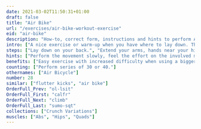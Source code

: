 ```yaml
---
date: 2021-03-02T11:50:31+01:00
draft: false
title: "Air Bike"
url: "/exercises/air-bike-workout-exercise"
eid: "air-bike"
description: "How-to, correct form, instructions and hints to perform Air Bike. Similar exercises and video demo"
intro: ["A nice exercise or warm-up when you have where to lay down. The movement adds an hip dynamic allied to abs movement.."]
steps: ["Lay down on your back.", "Extend your arms, hands near your hips.", "Slightly raise your legs, bending the knees.", "Extend one leg, while bringing the opposite knee close to your chest, like pedaling a bike.", "This is one repetition.", "Now switch, extending and bending alternate legs."]
hints: ["Perform the movement slowly, feel the effort on the involved muscles.", "You should not strain your neck."]
benefits: ["Easy exercise with increased difficulty when using a bigger number of reps.", "Activates abs with a light and dyamic movement."]
counting: ["Perform series of 30 or 40."]
othernames: ["Air Bicycle"]
number: 28
similar: ["flutter kicks", "air bike"]
OrderFull_Prev: "ol-lsit"
OrderFull_First: "calfr"
OrderFull_Next: "climb"
OrderFull_Last: "sumo-sqt"
collections: ["Crunch Variations"]
muscles: ["Abs", "Hips", "Quads"]
---
```

